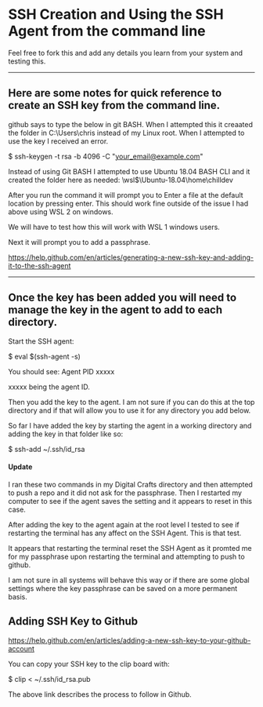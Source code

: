 # SSH Creation and Using the SSH Agent from the command line

Feel free to fork this and add any details you learn from your system and testing this.

---

## Here are some notes for quick reference to create an SSH key from the command line.

github says to type the below in git BASH. When I attempted this it creaated the folder in C:\Users\chris instead of my Linux root. When I attempted to use the key I received an error.

$ ssh-keygen -t rsa -b 4096 -C "your_email@example.com"

Instead of using Git BASH I attempted to use Ubuntu 18.04 BASH CLI and it created the folder here as needed: \\wsl$\Ubuntu-18.04\home\chilldev

After you run the command it will prompt you to Enter a file at the default location by pressing enter. This should work fine outside of the issue I had above using WSL 2 on windows.

We will have to test how this will work with WSL 1 windows users.

Next it will prompt you to add a passphrase.



<https://help.github.com/en/articles/generating-a-new-ssh-key-and-adding-it-to-the-ssh-agent>

---

## Once the key has been added you will need to manage the key in the agent to add to each directory.

Start the SSH agent:

$ eval $(ssh-agent -s)

You should see:
Agent PID xxxxx

xxxxx being the agent ID.

Then you add the key to the agent. I am not sure if you can do this at the top directory and if that will allow you to use it for any directory you add below.

So far I have added the key by starting the agent in a working directory and adding the key in that folder like so:

$ ssh-add ~/.ssh/id_rsa

#### Update

I ran these two commands in my Digital Crafts directory and then attempted to push a repo and it did not ask for the passphrase. Then I restarted my computer to see if the agent saves the setting and it appears to reset in this case.

After adding the key to the agent again at the root level I tested to see if restarting the terminal has any affect on the SSH Agent. This is that test.

It appears that restarting the terminal reset the SSH Agent as it promted me for my passphrase upon restarting the terminal and attempting to push to github.

I am not sure in all systems will behave this way or if there are some global settings where the key passphrase can be saved on a more permanent basis.

## Adding SSH Key to Github

https://help.github.com/en/articles/adding-a-new-ssh-key-to-your-github-account

You can copy your SSH key to the clip board with:

$ clip < ~/.ssh/id_rsa.pub

The above link describes the process to follow in Github.